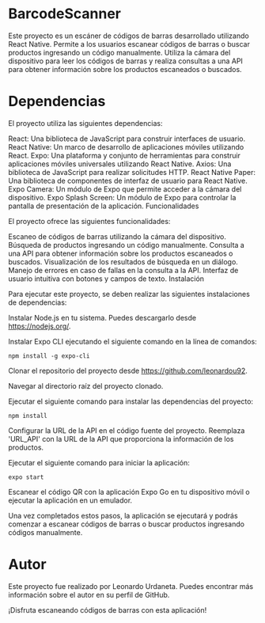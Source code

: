 # BarcodeScanner
Este proyecto es un escáner de códigos de barras desarrollado utilizando React Native. Permite a los usuarios escanear códigos de barras o buscar productos ingresando un código manualmente. Utiliza la cámara del dispositivo para leer los códigos de barras y realiza consultas a una API para obtener información sobre los productos escaneados o buscados.

# Dependencias

El proyecto utiliza las siguientes dependencias:

React: Una biblioteca de JavaScript para construir interfaces de usuario.
React Native: Un marco de desarrollo de aplicaciones móviles utilizando React.
Expo: Una plataforma y conjunto de herramientas para construir aplicaciones móviles universales utilizando React Native.
Axios: Una biblioteca de JavaScript para realizar solicitudes HTTP.
React Native Paper: Una biblioteca de componentes de interfaz de usuario para React Native.
Expo Camera: Un módulo de Expo que permite acceder a la cámara del dispositivo.
Expo Splash Screen: Un módulo de Expo para controlar la pantalla de presentación de la aplicación.
Funcionalidades

El proyecto ofrece las siguientes funcionalidades:

Escaneo de códigos de barras utilizando la cámara del dispositivo.
Búsqueda de productos ingresando un código manualmente.
Consulta a una API para obtener información sobre los productos escaneados o buscados.
Visualización de los resultados de búsqueda en un diálogo.
Manejo de errores en caso de fallas en la consulta a la API.
Interfaz de usuario intuitiva con botones y campos de texto.
Instalación

Para ejecutar este proyecto, se deben realizar las siguientes instalaciones de dependencias:

Instalar Node.js en tu sistema. Puedes descargarlo desde https://nodejs.org/.

Instalar Expo CLI ejecutando el siguiente comando en la línea de comandos:


    npm install -g expo-cli
Clonar el repositorio del proyecto desde https://github.com/leonardou92.

Navegar al directorio raíz del proyecto clonado.

Ejecutar el siguiente comando para instalar las dependencias del proyecto:

    npm install
Configurar la URL de la API en el código fuente del proyecto. Reemplaza 'URL_API' con la URL de la API que proporciona la información de los productos.

Ejecutar el siguiente comando para iniciar la aplicación:

    expo start
Escanear el código QR con la aplicación Expo Go en tu dispositivo móvil o ejecutar la aplicación en un emulador.

Una vez completados estos pasos, la aplicación se ejecutará y podrás comenzar a escanear códigos de barras o buscar productos ingresando códigos manualmente.

# Autor
Este proyecto fue realizado por Leonardo Urdaneta. Puedes encontrar más información sobre el autor en su perfil de GitHub.

¡Disfruta escaneando códigos de barras con esta aplicación!

